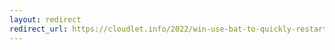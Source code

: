 ```yaml
---
layout: redirect
redirect_url: https://cloudlet.info/2022/win-use-bat-to-quickly-restart-the-program
---
```

